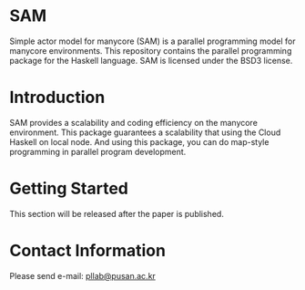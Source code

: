 # SAM
Simple actor model for manycore (SAM) is a parallel programming model for manycore environments. This repository contains the parallel programming package for the Haskell language.
SAM is licensed under the BSD3 license.

# Introduction
SAM provides a scalability and coding efficiency on the manycore environment. This package guarantees a scalability that using the Cloud Haskell on local node. And using this package, you can do map-style programming in parallel program development.

# Getting Started
This section will be released after the paper is published.

# Contact Information
Please send e-mail: pllab@pusan.ac.kr
